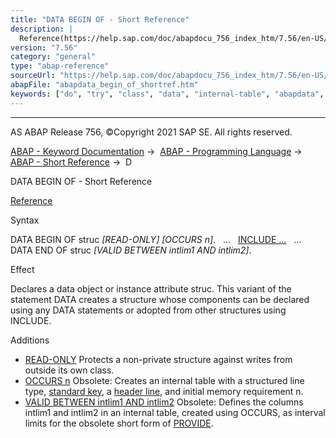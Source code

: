 ```yaml
---
title: "DATA BEGIN OF - Short Reference"
description: |
  Reference(https://help.sap.com/doc/abapdocu_756_index_htm/7.56/en-US/abapdata_struc.htm) Syntax DATA BEGIN OF struc READ-ONLY OCCURS n. ... INCLUDE ...(https://help.sap.com/doc/abapdocu_756_index_htm/7.56/en-US/abapinclude_type_shortref.htm) ... DATA END OF struc VALID BETWEE
version: "7.56"
category: "general"
type: "abap-reference"
sourceUrl: "https://help.sap.com/doc/abapdocu_756_index_htm/7.56/en-US/abapdata_begin_of_shortref.htm"
abapFile: "abapdata_begin_of_shortref.htm"
keywords: ["do", "try", "class", "data", "internal-table", "abapdata", "begin", "shortref"]
---
```


* * *

AS ABAP Release 756, ©Copyright 2021 SAP SE. All rights reserved.

[ABAP - Keyword Documentation](https://help.sap.com/doc/abapdocu_756_index_htm/7.56/en-US/abenabap.htm) →  [ABAP - Programming Language](https://help.sap.com/doc/abapdocu_756_index_htm/7.56/en-US/abenabap_reference.htm) →  [ABAP - Short Reference](https://help.sap.com/doc/abapdocu_756_index_htm/7.56/en-US/abenabap_shortref.htm) →  D

DATA BEGIN OF - Short Reference

[Reference](https://help.sap.com/doc/abapdocu_756_index_htm/7.56/en-US/abapdata_struc.htm)

Syntax

DATA BEGIN OF struc *\[*READ-ONLY*\]* *\[*OCCURS n*\]*.
  ...
  [INCLUDE ...](https://help.sap.com/doc/abapdocu_756_index_htm/7.56/en-US/abapinclude_type_shortref.htm)
  ...
DATA END OF struc *\[*VALID BETWEEN intlim1 AND intlim2*\]*.

Effect

Declares a data object or instance attribute struc. This variant of the statement DATA creates a structure whose components can be declared using any DATA statements or adopted from other structures using INCLUDE.

Additions

-   [READ-ONLY](https://help.sap.com/doc/abapdocu_756_index_htm/7.56/en-US/abapdata_options.htm)
    Protects a non-private structure against writes from outside its own class.
-   [OCCURS n](https://help.sap.com/doc/abapdocu_756_index_htm/7.56/en-US/abapdata_begin_of_occurs.htm)
    Obsolete: Creates an internal table with a structured line type, [standard key](https://help.sap.com/doc/abapdocu_756_index_htm/7.56/en-US/abenstandard_key_glosry.htm "Glossary Entry"), a [header line](https://help.sap.com/doc/abapdocu_756_index_htm/7.56/en-US/abenheader_line_glosry.htm "Glossary Entry"), and initial memory requirement n.
-   [VALID BETWEEN intlim1 AND intlim2](https://help.sap.com/doc/abapdocu_756_index_htm/7.56/en-US/abapdata_begin_of_occurs.htm)
    Obsolete: Defines the columns intlim1 and intlim2 in an internal table, created using OCCURS, as interval limits for the obsolete short form of [PROVIDE](https://help.sap.com/doc/abapdocu_756_index_htm/7.56/en-US/abapprovide_obsolete.htm).